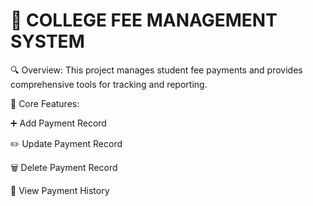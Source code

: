 # 📘 COLLEGE FEE MANAGEMENT SYSTEM
🔍 Overview:
This project manages student fee payments and provides comprehensive tools for tracking and reporting.

💼 Core Features:

➕ Add Payment Record

✏️ Update Payment Record

🗑️ Delete Payment Record

📄 View Payment History
